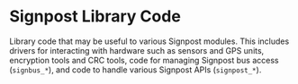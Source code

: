 Signpost Library Code
=====================

Library code that may be useful to various Signpost modules. This includes
drivers for interacting with hardware such as sensors and GPS units, encryption
tools and CRC tools, code for managing Signpost bus access (`signbus_*`), and
code to handle various Signpost APIs (`signpost_*`).

